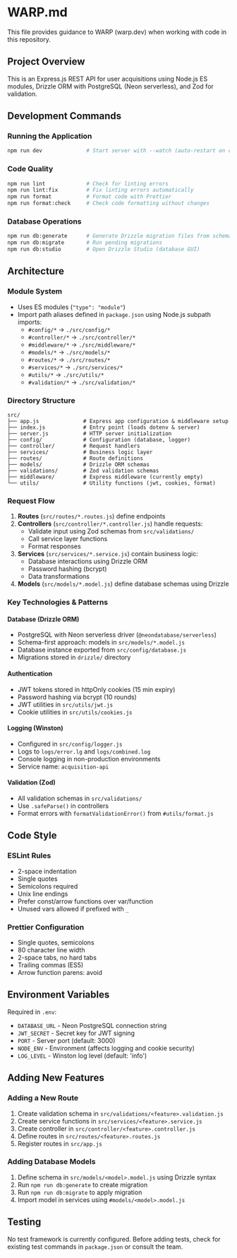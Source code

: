 # WARP.md

This file provides guidance to WARP (warp.dev) when working with code in this repository.

## Project Overview

This is an Express.js REST API for user acquisitions using Node.js ES modules, Drizzle ORM with PostgreSQL (Neon serverless), and Zod for validation.

## Development Commands

### Running the Application
```bash
npm run dev              # Start server with --watch (auto-restart on changes)
```

### Code Quality
```bash
npm run lint             # Check for linting errors
npm run lint:fix         # Fix linting errors automatically
npm run format           # Format code with Prettier
npm run format:check     # Check code formatting without changes
```

### Database Operations
```bash
npm run db:generate      # Generate Drizzle migration files from schema
npm run db:migrate       # Run pending migrations
npm run db:studio        # Open Drizzle Studio (database GUI)
```

## Architecture

### Module System
- Uses ES modules (`"type": "module"`)
- Import path aliases defined in `package.json` using Node.js subpath imports:
  - `#config/*` → `./src/config/*`
  - `#controller/*` → `./src/controller/*`
  - `#middleware/*` → `./src/middleware/*`
  - `#models/*` → `./src/models/*`
  - `#routes/*` → `./src/routes/*`
  - `#services/*` → `./src/services/*`
  - `#utils/*` → `./src/utils/*`
  - `#validation/*` → `./src/validation/*`

### Directory Structure
```
src/
├── app.js              # Express app configuration & middleware setup
├── index.js            # Entry point (loads dotenv & server)
├── server.js           # HTTP server initialization
├── config/             # Configuration (database, logger)
├── controller/         # Request handlers
├── services/           # Business logic layer
├── routes/             # Route definitions
├── models/             # Drizzle ORM schemas
├── validations/        # Zod validation schemas
├── middleware/         # Express middleware (currently empty)
└── utils/              # Utility functions (jwt, cookies, format)
```

### Request Flow
1. **Routes** (`src/routes/*.routes.js`) define endpoints
2. **Controllers** (`src/controller/*.controller.js`) handle requests:
   - Validate input using Zod schemas from `src/validations/`
   - Call service layer functions
   - Format responses
3. **Services** (`src/services/*.service.js`) contain business logic:
   - Database interactions using Drizzle ORM
   - Password hashing (bcrypt)
   - Data transformations
4. **Models** (`src/models/*.model.js`) define database schemas using Drizzle

### Key Technologies & Patterns

#### Database (Drizzle ORM)
- PostgreSQL with Neon serverless driver (`@neondatabase/serverless`)
- Schema-first approach: models in `src/models/*.model.js`
- Database instance exported from `src/config/database.js`
- Migrations stored in `drizzle/` directory

#### Authentication
- JWT tokens stored in httpOnly cookies (15 min expiry)
- Password hashing via bcrypt (10 rounds)
- JWT utilities in `src/utils/jwt.js`
- Cookie utilities in `src/utils/cookies.js`

#### Logging (Winston)
- Configured in `src/config/logger.js`
- Logs to `logs/error.lg` and `logs/combined.log`
- Console logging in non-production environments
- Service name: `acquisition-api`

#### Validation (Zod)
- All validation schemas in `src/validations/`
- Use `.safeParse()` in controllers
- Format errors with `formatValidationError()` from `#utils/format.js`

## Code Style

### ESLint Rules
- 2-space indentation
- Single quotes
- Semicolons required
- Unix line endings
- Prefer const/arrow functions over var/function
- Unused vars allowed if prefixed with `_`

### Prettier Configuration
- Single quotes, semicolons
- 80 character line width
- 2-space tabs, no hard tabs
- Trailing commas (ES5)
- Arrow function parens: avoid

## Environment Variables

Required in `.env`:
- `DATABASE_URL` - Neon PostgreSQL connection string
- `JWT_SECRET` - Secret key for JWT signing
- `PORT` - Server port (default: 3000)
- `NODE_ENV` - Environment (affects logging and cookie security)
- `LOG_LEVEL` - Winston log level (default: 'info')

## Adding New Features

### Adding a New Route
1. Create validation schema in `src/validations/<feature>.validation.js`
2. Create service functions in `src/services/<feature>.service.js`
3. Create controller in `src/controller/<feature>.controller.js`
4. Define routes in `src/routes/<feature>.routes.js`
5. Register routes in `src/app.js`

### Adding Database Models
1. Define schema in `src/models/<model>.model.js` using Drizzle syntax
2. Run `npm run db:generate` to create migration
3. Run `npm run db:migrate` to apply migration
4. Import model in services using `#models/<model>.model.js`

## Testing

No test framework is currently configured. Before adding tests, check for existing test commands in `package.json` or consult the team.
